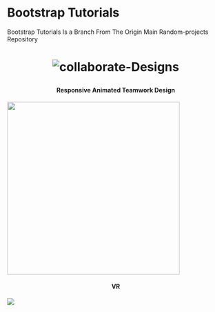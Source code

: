 # Bootstrap Tutorials
Bootstrap Tutorials Is a Branch From The Origin Main Random-projects Repository 




<h1 align="center">

![collaborate-Designs](https://img.shields.io/badge/collaborate-Designs-%23e16e?style=for-the-badge)

</h1>

<h4 align="center">Responsive Animated Teamwork Design</h3>

<a href="https://github.com/Omsamiir/Random-Projects/tree/Bootstrap/01-SBootstrap">

<img src="https://github.com/Omsamiir/Random-Projects/blob/Bootstrap/01-SBootstrap/Banners/Bootstrap.gif" width="400">


</a>

<h4 align="center">VR</h3>

<a href="https://github.com/Omsamiir/Random-Projects/tree/Bootstrap/03-VR/">

<img src='https://github.com/Omsamiir/Random-Projects/blob/Bootstrap/03-VR/imgs/vr.jpg'>

</a>

